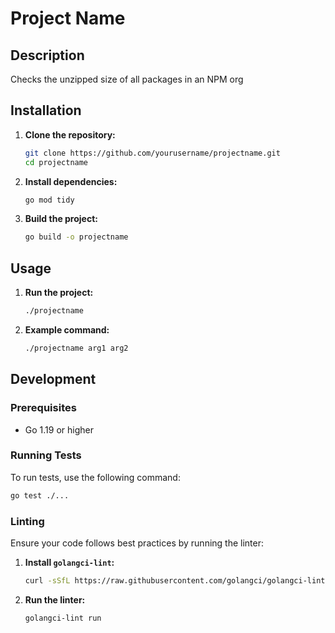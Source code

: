 # Project Name

## Description

Checks the unzipped size of all packages in an NPM org

## Installation

1. **Clone the repository:**

   ```sh
   git clone https://github.com/yourusername/projectname.git
   cd projectname
   ```

2. **Install dependencies:**

   ```sh
   go mod tidy
   ```

3. **Build the project:**

   ```sh
   go build -o projectname
   ```

## Usage

1. **Run the project:**

   ```sh
   ./projectname
   ```

2. **Example command:**

   ```sh
   ./projectname arg1 arg2
   ```

## Development

### Prerequisites

- Go 1.19 or higher

### Running Tests

To run tests, use the following command:

```sh
go test ./...
```

### Linting

Ensure your code follows best practices by running the linter:

1. **Install `golangci-lint`:**

   ```sh
   curl -sSfL https://raw.githubusercontent.com/golangci/golangci-lint/master/install.sh | sh -s -- -b $(go env GOPATH)/bin v1.50.1
   ```

2. **Run the linter:**

   ```sh
   golangci-lint run
   ```
